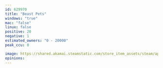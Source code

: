 ```yaml
---
id: 629970
title: "Beast Pets"
windows: "true"
mac: "false"
linux: false
positive: 20
negative: 1
estimated_owners: "0 - 20000"
peak_ccu: 0

image: https://shared.akamai.steamstatic.com/store_item_assets/steam/apps/629970/header.jpg?t=1583124912
opinions:
---
```


